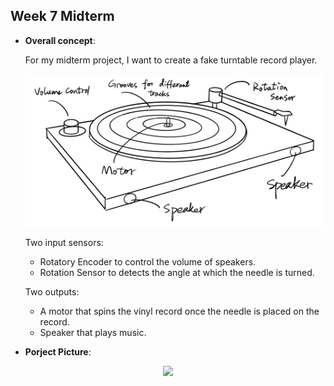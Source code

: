 ## Week 7 Midterm
* __Overall concept__:

  For my midterm project, I want to create a fake turntable record player. 
  
  <p align="center">
  <img src="https://github.com/ShandShen/Junyu-Shen/blob/master/Week03/Design%20Sketch.jpg">
  </p>
  
  Two input sensors: 
  
  * Rotatory Encoder to control the volume of speakers. 
  * Rotation Sensor to detects the angle at which the needle is turned.
  
  Two outputs: 
  
  * A motor that spins the vinyl record once the needle is placed on the record. 
  * Speaker that plays music.

* __Porject Picture__:
 <p align="center">
  <img src="https://github.com/ShandShen/Junyu-Shen/blob/master/Week07_Midterm/photo.png">
  </p>
